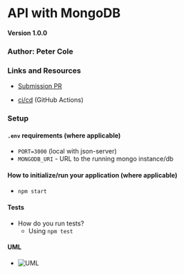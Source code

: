 <!-- # LAB - Class 08 -->
# API with MongoDB
__Version 1.0.0__

<!-- ## Project Name -->

### Author: Peter Cole

### Links and Resources

- [Submission PR]()
<!-- - [Swagger Docs]() -->
- [ci/cd](../master/.github/workflows/nodejs.yml) (GitHub Actions)
<!-- - [Back-end Server URL](http://xyz.com) (when applicable) -->
<!-- - [Front-end Application](http://xyz.com) (when applicable) -->

### Setup

#### `.env` requirements (where applicable)

- `PORT=3000` (local with json-server)
- `MONGODB_URI` - URL to the running mongo instance/db

#### How to initialize/run your application (where applicable)

- `npm start`

#### Tests

- How do you run tests?
  - Using `npm test`
<!-- - Any tests of note?
  - Functional server and category additions -->
<!-- - Describe any tests that you did not complete, skipped, etc
  - ... -->

#### UML
<!-- Link to an image of the UML for your application and response to events -->
- ![UML](../master/assets/api-mongo-UML.jpg)

<!-- TASK LIST FOR DAY 8 
Create an API server with the following features

Express server, connected to a mongo database
Morgan Logger
CORS Protection
Error Handling
2 Mongo Connected Data Models: categories and products
Full set of CRUD routes for each model (categories and products), with an /api/v1 base
Routes should return the proper HTTP status codes based on the actual result of the operation
GET /api/v1/categories
Returns an object with 2 keys: count (number) and results (array of objects/records from the database)
GET /api/v1/categories/ID
Takes an ID as a route parameter
Returns a single object (the record from the database)
POST /api/v1/categories
Accepts a full record object to be added to the DB as the request body
Returns a single object (the record added to the database)
PUT /api/v1/categories/ID
Takes an ID as a route parameter
Accepts a full record, including id, to be updated as the request body
Returns a single object (the record as updated in the database)
DELETE /api/v1/categories/ID
Takes an ID as a route parameter
Returns undefined or null (the record is no longer in the database)
Implementation Requirements
Import the mongo data models (categories and products) from your earlier data modeling lab.
Put them in a models folder in your source tree along with the interface
Write supergoose tests to verify that your routes are functioning
/post saves a new record
/get gets all records
…etc
Routes and handler functions must be modular (via express.router())
They should go into a routes folder as separate files
One for categories
One for products
They will need to export an express router instance
The app will now need to import and use these routes
Note: Once you’ve moved the routes out, the tests that you wrote should still work.
Testing
Using supergoose, Write a complete set of data model and server tests
Refer to your previous assignments for examples and inspiration
Web Server Visual Tests
Open this React Application
In the form at the top of the page, enter the URL to your API Server
This server is configured to use the routes noted in the first lab requirement
If your lab is working, this app will show your API Data!
-->

